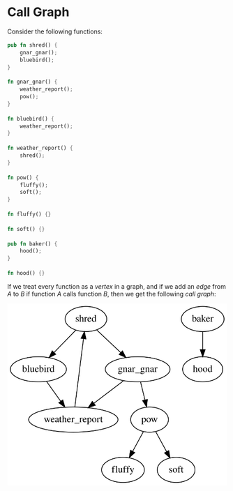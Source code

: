 # Call Graph

Consider the following functions:

```rust
pub fn shred() {
    gnar_gnar();
    bluebird();
}

fn gnar_gnar() {
    weather_report();
    pow();
}

fn bluebird() {
    weather_report();
}

fn weather_report() {
    shred();
}

fn pow() {
    fluffy();
    soft();
}

fn fluffy() {}

fn soft() {}

pub fn baker() {
    hood();
}

fn hood() {}
```

If we treat every function as a *vertex* in a graph, and if we add an *edge*
from *A* to *B* if function *A* calls function *B*, then we get the following
*call graph*:

[<img alt="Call Graph" src="./call-graph.svg"/>](./call-graph.svg)
